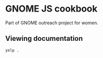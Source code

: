 GNOME JS cookbook
=================

Part of GNOME outreach project for women.

## Viewing documentation

    yelp .
